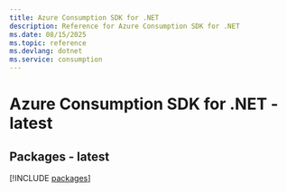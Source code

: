 ```yaml
---
title: Azure Consumption SDK for .NET
description: Reference for Azure Consumption SDK for .NET
ms.date: 08/15/2025
ms.topic: reference
ms.devlang: dotnet
ms.service: consumption
---
```

# Azure Consumption SDK for .NET - latest
## Packages - latest
[!INCLUDE [packages](consumption-index.md)]